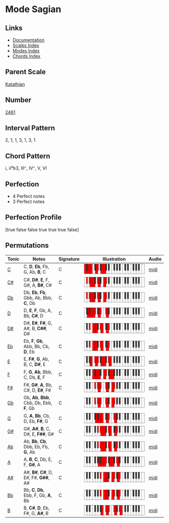 # Mode Sagian

## Links

- [Documentation](README.md)
- [Scales Index](Scales.md)
- [Modes Index](Modes.md)
- [Chords Index](Chords.md)

## Parent Scale

[Katathian](ScaleKatathian.md)

## Number

[2461](https://ianring.com/musictheory/scales/2461)

## Interval Pattern

2, 1, 1, 3, 1, 3, 1

## Chord Pattern

i, ii⁰b3, III⁺, IV⁺, V, VI

## Perfection

- 4 Perfect notes
- 3 Perfect notes

## Perfection Profile

[true false false true true true false]

## Permutations

| Tonic | Notes | Signature | Illustration | Audio |
|-------|-------|-----------|--------------|-------|
| [C](ModeCNaturalSagian.md) | C, **D**, **Eb**, Fb, G, Ab, **B**, C | C | ![CNaturalSagian](ModeCNaturalSagian.png) | [midi](https://github.com/edipermadi/music/blob/main/docs/ModeCNaturalSagian.mid?raw=true) |
| [C#](ModeCSharpSagian.md) | C#, **D#**, **E**, F, G#, A, **B#**, C# | C | ![CSharpSagian](ModeCSharpSagian.png) | [midi](https://github.com/edipermadi/music/blob/main/docs/ModeCSharpSagian.mid?raw=true) |
| [Db](ModeDFlatSagian.md) | Db, **Eb**, **Fb**, Gbb, Ab, Bbb, **C**, Db | C | ![DFlatSagian](ModeDFlatSagian.png) | [midi](https://github.com/edipermadi/music/blob/main/docs/ModeDFlatSagian.mid?raw=true) |
| [D](ModeDNaturalSagian.md) | D, **E**, **F**, Gb, A, Bb, **C#**, D | C | ![DNaturalSagian](ModeDNaturalSagian.png) | [midi](https://github.com/edipermadi/music/blob/main/docs/ModeDNaturalSagian.mid?raw=true) |
| [D#](ModeDSharpSagian.md) | D#, **E#**, **F#**, G, A#, B, **C##**, D# | C | ![DSharpSagian](ModeDSharpSagian.png) | [midi](https://github.com/edipermadi/music/blob/main/docs/ModeDSharpSagian.mid?raw=true) |
| [Eb](ModeEFlatSagian.md) | Eb, **F**, **Gb**, Abb, Bb, Cb, **D**, Eb | C | ![EFlatSagian](ModeEFlatSagian.png) | [midi](https://github.com/edipermadi/music/blob/main/docs/ModeEFlatSagian.mid?raw=true) |
| [E](ModeENaturalSagian.md) | E, **F#**, **G**, Ab, B, C, **D#**, E | C | ![ENaturalSagian](ModeENaturalSagian.png) | [midi](https://github.com/edipermadi/music/blob/main/docs/ModeENaturalSagian.mid?raw=true) |
| [F](ModeFNaturalSagian.md) | F, **G**, **Ab**, Bbb, C, Db, **E**, F | C | ![FNaturalSagian](ModeFNaturalSagian.png) | [midi](https://github.com/edipermadi/music/blob/main/docs/ModeFNaturalSagian.mid?raw=true) |
| [F#](ModeFSharpSagian.md) | F#, **G#**, **A**, Bb, C#, D, **E#**, F# | C | ![FSharpSagian](ModeFSharpSagian.png) | [midi](https://github.com/edipermadi/music/blob/main/docs/ModeFSharpSagian.mid?raw=true) |
| [Gb](ModeGFlatSagian.md) | Gb, **Ab**, **Bbb**, Cbb, Db, Ebb, **F**, Gb | C | ![GFlatSagian](ModeGFlatSagian.png) | [midi](https://github.com/edipermadi/music/blob/main/docs/ModeGFlatSagian.mid?raw=true) |
| [G](ModeGNaturalSagian.md) | G, **A**, **Bb**, Cb, D, Eb, **F#**, G | C | ![GNaturalSagian](ModeGNaturalSagian.png) | [midi](https://github.com/edipermadi/music/blob/main/docs/ModeGNaturalSagian.mid?raw=true) |
| [G#](ModeGSharpSagian.md) | G#, **A#**, **B**, C, D#, E, **F##**, G# | C | ![GSharpSagian](ModeGSharpSagian.png) | [midi](https://github.com/edipermadi/music/blob/main/docs/ModeGSharpSagian.mid?raw=true) |
| [Ab](ModeAFlatSagian.md) | Ab, **Bb**, **Cb**, Dbb, Eb, Fb, **G**, Ab | C | ![AFlatSagian](ModeAFlatSagian.png) | [midi](https://github.com/edipermadi/music/blob/main/docs/ModeAFlatSagian.mid?raw=true) |
| [A](ModeANaturalSagian.md) | A, **B**, **C**, Db, E, F, **G#**, A | C | ![ANaturalSagian](ModeANaturalSagian.png) | [midi](https://github.com/edipermadi/music/blob/main/docs/ModeANaturalSagian.mid?raw=true) |
| [A#](ModeASharpSagian.md) | A#, **B#**, **C#**, D, E#, F#, **G##**, A# | C | ![ASharpSagian](ModeASharpSagian.png) | [midi](https://github.com/edipermadi/music/blob/main/docs/ModeASharpSagian.mid?raw=true) |
| [Bb](ModeBFlatSagian.md) | Bb, **C**, **Db**, Ebb, F, Gb, **A**, Bb | C | ![BFlatSagian](ModeBFlatSagian.png) | [midi](https://github.com/edipermadi/music/blob/main/docs/ModeBFlatSagian.mid?raw=true) |
| [B](ModeBNaturalSagian.md) | B, **C#**, **D**, Eb, F#, G, **A#**, B | C | ![BNaturalSagian](ModeBNaturalSagian.png) | [midi](https://github.com/edipermadi/music/blob/main/docs/ModeBNaturalSagian.mid?raw=true) |
